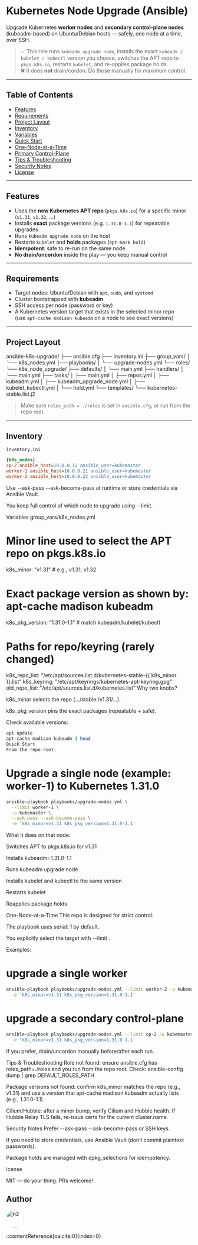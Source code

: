# Kubernetes Node Upgrade (Ansible)

Upgrade Kubernetes **worker nodes** and **secondary control-plane nodes** (kubeadm-based) on Ubuntu/Debian hosts — safely, one node at a time, over SSH.

> ✅ This role runs `kubeadm upgrade node`, installs the exact `kubeadm / kubelet / kubectl` version you choose, switches the APT repo to `pkgs.k8s.io`, restarts `kubelet`, and re-applies package holds.  
> ❌ It does **not** drain/cordon. Do those manually for maximum control.

---

## Table of Contents

- [Features](#features)  
- [Requirements](#requirements)  
- [Project Layout](#project-layout)  
- [Inventory](#inventory)  
- [Variables](#variables)  
- [Quick Start](#quick-start)  
- [One-Node-at-a-Time](#one-node-at-a-time)  
- [Primary Control-Plane](#primary-control-plane)  
- [Tips & Troubleshooting](#tips--troubleshooting)  
- [Security Notes](#security-notes)  
- [License](#license)

---

## Features

- Uses the **new Kubernetes APT repo** (`pkgs.k8s.io`) for a specific minor (`v1.31`, `v1.32`, …)
- Installs **exact** package versions (e.g. `1.31.0-1.1`) for repeatable upgrades
- Runs `kubeadm upgrade node` on the host
- Restarts `kubelet` and **holds** packages (`apt-mark hold`)
- **Idempotent**: safe to re-run on the same node
- **No drain/uncordon** inside the play — you keep manual control

---

## Requirements

- Target nodes: Ubuntu/Debian with `apt`, `sudo`, and `systemd`
- Cluster bootstrapped with **kubeadm**
- SSH access per node (password or key)
- A Kubernetes version target that exists in the selected minor repo  
  (use `apt-cache madison kubeadm` on a node to see exact versions)

---

## Project Layout

ansible-k8s-upgrade/
├── ansible.cfg
├── inventory.ini
├── group_vars/
│ └── k8s_nodes.yml
├── playbooks/
│ └── upgrade-nodes.yml
└── roles/
└── k8s_node_upgrade/
├── defaults/
│ └── main.yml
├── handlers/
│ └── main.yml
├── tasks/
│ ├── main.yml
│ ├── repos.yml
│ ├── kubeadm.yml
│ ├── kubeadm_upgrade_node.yml
│ ├── kubelet_kubectl.yml
│ └── hold.yml
└── templates/
└── kubernetes-stable.list.j2



> Make sure `roles_path = ./roles` is set in `ansible.cfg`, or run from the repo root.

---

## Inventory

`inventory.ini`
```ini
[k8s_nodes]
cp-2 ansible_host=10.0.0.12 ansible_user=kubemaster
worker-1 ansible_host=10.0.0.21 ansible_user=kubemaster
worker-2 ansible_host=10.0.0.22 ansible_user=kubemaster
```

Use --ask-pass --ask-become-pass at runtime or store credentials via Ansible Vault.

You keep full control of which node to upgrade using --limit.

Variables
group_vars/k8s_nodes.yml


# Minor line used to select the APT repo on pkgs.k8s.io
k8s_minor: "v1.31"              # e.g., v1.31, v1.32

# Exact package version as shown by: apt-cache madison kubeadm
k8s_pkg_version: "1.31.0-1.1"    # match kubeadm/kubelet/kubectl

# Paths for repo/keyring (rarely changed)
k8s_repo_list: "/etc/apt/sources.list.d/kubernetes-stable-{{ k8s_minor }}.list"
k8s_keyring: "/etc/apt/keyrings/kubernetes-apt-keyring.gpg"
old_repo_list: "/etc/apt/sources.list.d/kubernetes.list"
Why two knobs?

k8s_minor selects the repo (.../stable:/v1.31/...).

k8s_pkg_version pins the exact packages (repeatable + safe).

Check available versions:

```bash
apt update
apt-cache madison kubeadm | head
Quick Start
From the repo root:
```

# Upgrade a single node (example: worker-1) to Kubernetes 1.31.0
```bash 
ansible-playbook playbooks/upgrade-nodes.yml \
  --limit worker-1 \
  -u kubemaster \
  --ask-pass --ask-become-pass \
  -e 'k8s_minor=v1.31 k8s_pkg_version=1.31.0-1.1'
```
What it does on that node:

Switches APT to pkgs.k8s.io for v1.31

Installs kubeadm=1.31.0-1.1

Runs kubeadm upgrade node

Installs kubelet and kubectl to the same version

Restarts kubelet

Reapplies package holds

One-Node-at-a-Time
This repo is designed for strict control:

The playbook uses serial: 1 by default.

You explicitly select the target with --limit <host>.

Examples:


# upgrade a single worker
```bash
ansible-playbook playbooks/upgrade-nodes.yml --limit worker-2 -u kubemaster --ask-pass --ask-become-pass \
  -e 'k8s_minor=v1.31 k8s_pkg_version=1.31.0-1.1'
```
# upgrade a secondary control-plane
```bash
ansible-playbook playbooks/upgrade-nodes.yml --limit cp-2 -u kubemaster --ask-pass --ask-become-pass \
  -e 'k8s_minor=v1.31 k8s_pkg_version=1.31.0-1.1'
```

If you prefer, drain/uncordon manually before/after each run.


Tips & Troubleshooting
Role not found: ensure ansible.cfg has roles_path=./roles and you run from the repo root.
Check: ansible-config dump | grep DEFAULT_ROLES_PATH

Package versions not found: confirm k8s_minor matches the repo (e.g., v1.31) and use a version that apt-cache madison kubeadm actually lists (e.g., 1.31.0-1.1).

Cilium/Hubble: after a minor bump, verify Cilium and Hubble health. If Hubble Relay TLS fails, re-issue certs for the current cluster.name.

Security Notes
Prefer --ask-pass --ask-become-pass or SSH keys.

If you need to store credentials, use Ansible Vault (don’t commit plaintext passwords).

Package holds are managed with dpkg_selections for idempotency.

icense

MIT — do your thing. PRs welcome!

## Author
<a href="https://github.com/alepertile28">
  <img src="https://github.com/alepertile28.png" width="48" height="48" style="border-radius:50%" alt="n2" />
</a>

::contentReference[oaicite:0]{index=0}